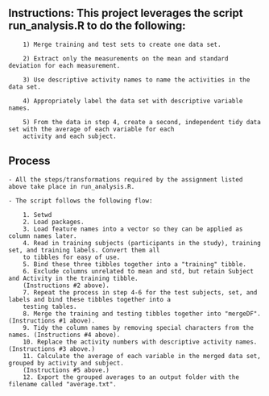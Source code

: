 ## Instructions: This project leverages the script run_analysis.R to do the following:
    
        1) Merge training and test sets to create one data set.
        
        2) Extract only the measurements on the mean and standard deviation for each measurement.
        
        3) Use descriptive activity names to name the activities in the data set.
        
        4) Appropriately label the data set with descriptive variable names.
        
        5) From the data in step 4, create a second, independent tidy data set with the average of each variable for each
        activity and each subject.

## Process

    - All the steps/transformations required by the assignment listed above take place in run_analysis.R.
    
    - The script follows the following flow:
    
        1. Setwd
        2. Load packages.
        3. Load feature names into a vector so they can be applied as column names later.
        4. Read in training subjects (participants in the study), training set, and training labels. Convert them all
        to tibbles for easy of use.
        5. Bind these three tibbles together into a "training" tibble.
        6. Exclude columns unrelated to mean and std, but retain Subject and Activity in the training tibble.
        (Instructions #2 above).
        7. Repeat the process in step 4-6 for the test subjects, set, and labels and bind these tibbles together into a
        testing tables.
        8. Merge the training and testing tibbles together into "mergeDF". (Instructions #1 above).
        9. Tidy the column names by removing special characters from the names. (Instructions #4 above).
        10. Replace the activity numbers with descriptive activity names. (Instructions #3 above.)
        11. Calculate the average of each variable in the merged data set, grouped by activity and subject.
        (Instructions #5 above.)
        12. Export the grouped averages to an output folder with the filename called "average.txt".